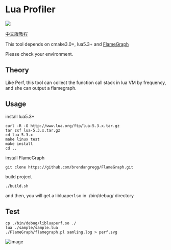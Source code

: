 # Lua Profiler
[<img src="https://img.shields.io/github/license/Patrick08T/LuaProfiler">](https://github.com/Patrick08T/LuaProfiler)

[中文版教程](https://github.com/Patrick08T/LuaProfiler/blob/main/README_Zh.md)

This tool depends on cmake3.0+, lua5.3+ and [FlameGraph](https://github.com/brendangregg/FlameGraph.git)

Please check your environment. 

## Theory
Like Perf, this tool can collect the function call stack in lua VM by frequency, and she can output a flamegraph.

## Usage
install lua5.3+
```
curl -R -O http://www.lua.org/ftp/lua-5.3.x.tar.gz
tar zxf lua-5.3.x.tar.gz
cd lua-5.3.x
make linux test
make install
cd ..
```

install FlameGraph
```
git clone https://github.com/brendangregg/FlameGraph.git
```

build project
```
./build.sh
```

and then, you will get a libluaperf.so in ./bin/debug/ directory

## Test
```
cp ./bin/debug/libluaperf.so ./
lua ./sample/sample.lua
./FlameGraph/flamegraph.pl samling.log > perf.svg
```
![image](https://user-images.githubusercontent.com/18464261/148522352-6f5734f3-ee38-4174-978c-99f353c81d6a.png)

